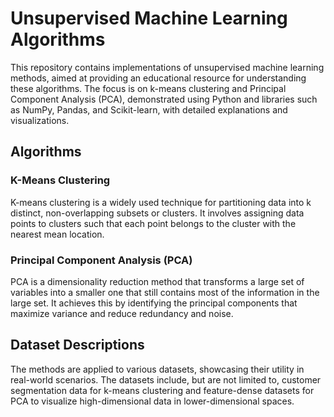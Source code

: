 
# Unsupervised Machine Learning Algorithms

This repository contains implementations of unsupervised machine learning methods, aimed at providing an educational resource for understanding these algorithms. The focus is on k-means clustering and Principal Component Analysis (PCA), demonstrated using Python and libraries such as NumPy, Pandas, and Scikit-learn, with detailed explanations and visualizations.

## Algorithms

### K-Means Clustering
K-means clustering is a widely used technique for partitioning data into k distinct, non-overlapping subsets or clusters. It involves assigning data points to clusters such that each point belongs to the cluster with the nearest mean location.

### Principal Component Analysis (PCA)
PCA is a dimensionality reduction method that transforms a large set of variables into a smaller one that still contains most of the information in the large set. It achieves this by identifying the principal components that maximize variance and reduce redundancy and noise.

## Dataset Descriptions
The methods are applied to various datasets, showcasing their utility in real-world scenarios. The datasets include, but are not limited to, customer segmentation data for k-means clustering and feature-dense datasets for PCA to visualize high-dimensional data in lower-dimensional spaces.
